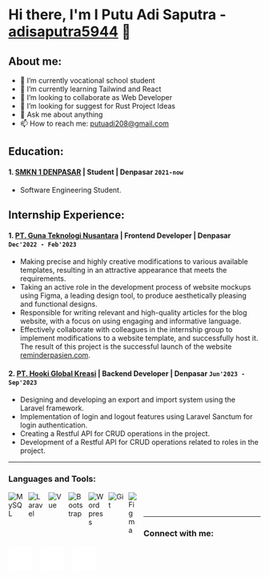 # Hi there, I'm I Putu Adi Saputra - [adisaputra5944](https://www.instagram.com/adisaputra5944/) 👋
## About me:
- 🔭 I’m currently vocational school student
- 🌱 I’m currently learning Tailwind and React
- 👯 I’m looking to collaborate as Web Developer
- 🤔 I’m looking for suggest for Rust Project Ideas
- 💬 Ask me about anything
- 📫 How to reach me: putuadi208@gmail.com

## Education:

#### 1. [SMKN 1 DENPASAR](https://www.smkn1denpasar.sch.id/) | Student | Denpasar `2021-now`
   - Software Engineering Student.

## Internship Experience:
#### 1. [PT. Guna Teknologi Nusantara](https://redsystem.id/) | Frontend Developer | Denpasar `Dec'2022 - Feb'2023`
   - Making precise and highly creative modifications to various available templates, resulting in an attractive appearance that meets the requirements.
   - Taking an active role in the development process of website mockups using Figma, a leading design tool, to produce aesthetically pleasing and functional designs.
   - Responsible for writing relevant and high-quality articles for the blog website, with a focus on using engaging and informative language.
   - Effectively collaborate with colleagues in the internship group to implement modifications to a website template, and successfully host it. The result of this project is the successful launch of the website [reminderpasien.com](https://reminderpasien.com/).
#### 2. [PT. Hooki Global Kreasi](https://hookigroup.com/) | Backend Developer | Denpasar `Jun'2023 - Sep'2023`
   - Designing and developing an export and import system using the Laravel framework.
   - Implementation of login and logout features using Laravel Sanctum for login authentication.
   - Creating a Restful API for CRUD operations in the project.
   - Development of a Restful API for CRUD operations related to roles in the project.
---

### Languages and Tools:

[<img align="left" alt="MySQL" width="30px" src="https://cdn.jsdelivr.net/gh/devicons/devicon/icons/mysql/mysql-original.svg" style="padding-right:10px;" />][webdev]
[<img align="left" alt="Laravel" width="30px" src="https://upload.wikimedia.org/wikipedia/commons/thumb/9/9a/Laravel.svg/1969px-Laravel.svg.png" style="padding-right:10px;" />][webdev]
[<img align="left" alt="Vue" width="30px" src="https://upload.wikimedia.org/wikipedia/commons/thumb/9/95/Vue.js_Logo_2.svg/2367px-Vue.js_Logo_2.svg.png" style="padding-right:10px;" />][webdev]
[<img align="left" alt="Bootstrap" width="30px" src="https://upload.wikimedia.org/wikipedia/commons/thumb/b/b2/Bootstrap_logo.svg/1280px-Bootstrap_logo.svg.png" style="padding-right:10px;" />][webdev]
[<img align="left" alt="Wordpress" width="30px" src="https://upload.wikimedia.org/wikipedia/commons/9/93/Wordpress_Blue_logo.png" style="padding-right:10px;" />][webdev]
[<img align="left" alt="Git" width="30px" src="https://git-scm.com/images/logos/downloads/Git-Icon-1788C.png" style="padding-right:10px;" />][webdev]
[<img align="left" alt="Figma" width="20px" src="https://upload.wikimedia.org/wikipedia/commons/thumb/3/33/Figma-logo.svg/1667px-Figma-logo.svg.png" style="padding-right:10px;" />][webdev]

<br />
<br />

---
### Connect with me:

[![website](./img/globe-dark.svg)](http://adisaputra.lovestoblog.com/)
&nbsp;&nbsp;
[![website](./img/github-dark.svg)](https://github.com/adisaputra0/)
&nbsp;&nbsp;
[![website](./img/instagram-dark.svg)](https://www.instagram.com/adisaputra5944/)



[webdev]: https://github.com/adisaputra0/
